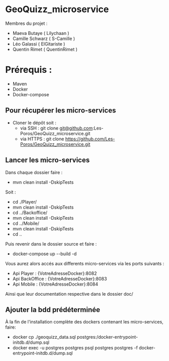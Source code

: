 # GeoQuizz_microservice

Membres du projet :
- Maeva Butaye    ( Lilychaan )
- Camille Schwarz ( S-Camille )
- Léo Galassi     ( ElGitariste )
- Quentin Rimet   ( QuentinRimet )

# Prérequis :

* Maven
* Docker
* Docker-compose

## Pour récupérer les micro-services

* Cloner le dépôt soit :
    - via SSH : git clone git@github.com:Les-Poros/GeoQuizz_microservice.git
    - via HTTPS : git clone https://github.com/Les-Poros/GeoQuizz_microservice.git
    
## Lancer les micro-services

Dans chaque dossier faire : 
* mvn clean install -DskipTests

Soit : 
* cd ./Player/
* mvn clean install -DskipTests
* cd ../Backoffice/
* mvn clean install -DskipTests
* cd ../Mobile/
* mvn clean install -DskipTests
* cd ..

Puis revenir dans le dossier source et faire :
* docker-compose up --build -d

Vous aurez alors accés aux differents micro-services via les ports suivants :

* Api Player : {VotreAdresseDocker}:8082
* Api BackOffice : {VotreAdresseDocker}:8083
* Api Mobile : {VotreAdresseDocker}:8084

Ainsi que leur documentation respective dans le dossier doc/

## Ajouter la bdd prédéterminée

À la fin de l'installation complète des dockers contenant les micro-services, faire: 
* docker cp ./geoquizz_data.sql postgres:/docker-entrypoint-initdb.d/dump.sql
* docker exec -u postgres postgres psql postgres postgres -f docker-entrypoint-initdb.d/dump.sql
